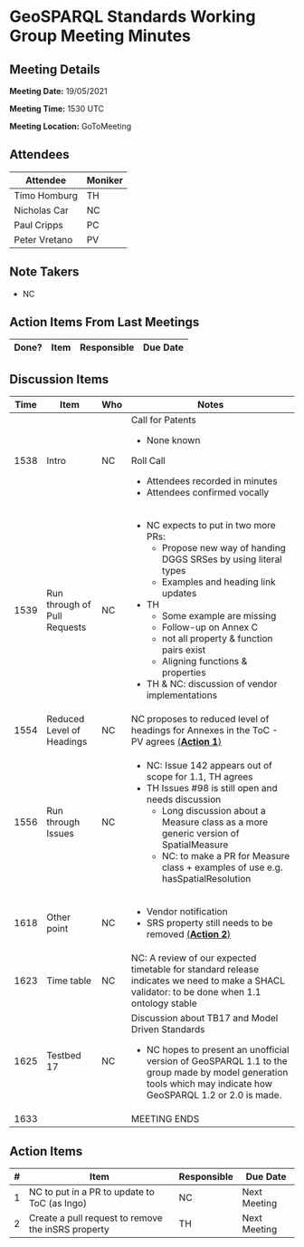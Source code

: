# GeoSPARQL Standards Working Group Meeting Minutes
## Meeting Details
**Meeting Date:** 19/05/2021

**Meeting Time:** 1530 UTC

**Meeting Location:** GoToMeeting  

## Attendees
Attendee | Moniker |
---- | ---- |
Timo Homburg | TH |
Nicholas Car | NC |
Paul Cripps | PC |
Peter Vretano | PV |

## Note Takers
- NC

## Action Items From Last Meetings
Done? | Item | Responsible | Due Date |
---- | ---- | ---- | --- |


## Discussion Items
Time | Item | Who | Notes |
---- | ---- | ---- | ---- |
1538 | Intro | NC | Call for Patents<ul><li>None known</li></ul>Roll Call<ul><li>Attendees recorded in minutes</li><li>Attendees confirmed vocally</li></ul> |
1539 | Run through of Pull Requests | NC | <ul><li>NC expects to put in two more PRs: <ul><li>Propose new way of handing DGGS SRSes by using literal types</li><li> Examples and heading link updates</li></ul></li><li> TH<ul><li>Some example are missing</li><li>Follow-up on Annex C</li><li>not all property & function pairs exist</li><li>Aligning functions & properties</li></ul></li><li>TH & NC: discussion of vendor implementations</li></ul> |
1554 | Reduced Level of Headings | NC | NC proposes to reduced level of headings for Annexes in the ToC - PV agrees [(**Action 1**)](#action_1)|
1556 | Run through Issues | NC | <ul><li>NC: Issue 142 appears out of scope for 1.1, TH agrees</li><li> TH Issues #98 is still open and needs discussion<ul><li>Long discussion about a Measure class as a more generic version of SpatialMeasure</li><li>NC: to make a PR for Measure class + examples of use e.g. hasSpatialResolution</li></ul> |
1618 | Other point | NC | <ul><li>Vendor notification</li><li>SRS property still needs to be removed [(**Action 2**)](#action_2)</li></ul> |
1623 | Time table | NC | NC: A review of our expected timetable for standard release indicates we need to make a SHACL validator: to be done when 1.1 ontology stable |
1625 | Testbed 17 | NC | Discussion about TB17 and Model Driven Standards<ul><li>NC hopes to present an unofficial version of GeoSPARQL 1.1 to the group made by model generation tools which may indicate how GeoSPARQL 1.2 or 2.0 is made.</li></ul> |
1633 | | | MEETING ENDS |

## Action Items
\# | Item | Responsible | Due Date |
---- | ---- | ---- | ---- |
<span name="action_1">1</span> | NC to put in a PR to update to ToC (as Ingo) | NC | Next Meeting |
<span name="action_2">2</span> | Create a pull request to remove the inSRS property | TH | Next Meeting |
